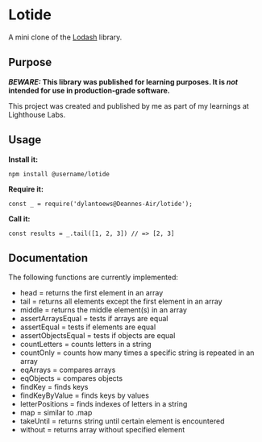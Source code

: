# Lotide

A mini clone of the [Lodash](https://lodash.com) library.

## Purpose

**_BEWARE:_ This library was published for learning purposes. It is _not_ intended for use in production-grade software.**

This project was created and published by me as part of my learnings at Lighthouse Labs. 

## Usage

**Install it:**

`npm install @username/lotide`

**Require it:**

`const _ = require('dylantoews@Deannes-Air/lotide');`

**Call it:**

`const results = _.tail([1, 2, 3]) // => [2, 3]`

## Documentation

The following functions are currently implemented:

* head = returns the first element in an array
* tail = returns all elements except the first element in an array
* middle = returns the middle element(s) in an array
* assertArraysEqual = tests if arrays are equal
* assertEqual = tests if elements are equal
* assertObjectsEqual = tests if objects are equal
* countLetters = counts letters in a string
* countOnly = counts how many times a specific string is repeated in an array
* eqArrays = compares arrays
* eqObjects = compares objects
* findKey = finds keys 
* findKeyByValue = finds keys by values
* letterPositions = finds indexes of letters in a string
* map = similar to .map
* takeUntil = returns string until certain element is encountered 
* without = returns array without specified element 